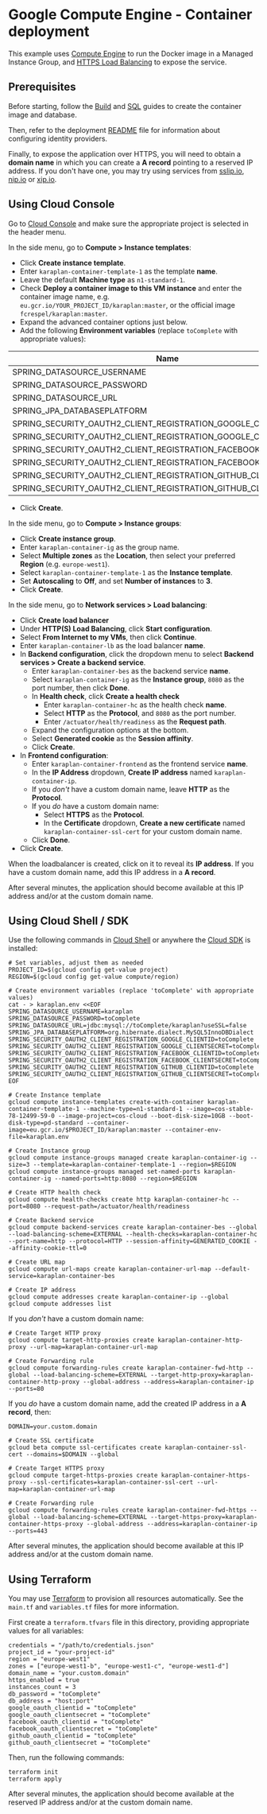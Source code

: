 # Google Compute Engine - Container deployment

This example uses [Compute Engine](https://cloud.google.com/compute/) to run the Docker image in a Managed Instance Group, and [HTTPS Load Balancing](https://cloud.google.com/load-balancing/) to expose the service.

## Prerequisites

Before starting, follow the [Build](../build) and [SQL](../sql) guides to create the container image and database.

Then, refer to the deployment [README](../../README.md) file for information about configuring identity providers.

Finally, to expose the application over HTTPS, you will need to obtain a **domain name** in which you can create a **A record** pointing to a reserved IP address. If you don't have one, you may try using services from [sslip.io](https://sslip.io), [nip.io](https://nip.io) or [xip.io](http://xip.io).

## Using Cloud Console

Go to [Cloud Console](https://console.cloud.google.com) and make sure the appropriate project is selected in the header menu.

In the side menu, go to **Compute > Instance templates**:
* Click **Create instance template**.
* Enter `karaplan-container-template-1` as the template **name**.
* Leave the default **Machine type** as `n1-standard-1`.
* Check **Deploy a container image to this VM instance** and enter the container image name, e.g. `eu.gcr.io/YOUR_PROJECT_ID/karaplan:master`, or the official image `fcrespel/karaplan:master`.
* Expand the advanced container options just below.
* Add the following **Environment variables** (replace `toComplete` with appropriate values):

| Name | Value |
| ---- | ----- |
| SPRING_DATASOURCE_USERNAME | karaplan |
| SPRING_DATASOURCE_PASSWORD | toComplete |
| SPRING_DATASOURCE_URL | jdbc:mysql://toComplete/karaplan?useSSL | false |
| SPRING_JPA_DATABASEPLATFORM | org.hibernate.dialect.MySQL5InnoDBDialect |
| SPRING_SECURITY_OAUTH2_CLIENT_REGISTRATION_GOOGLE_CLIENTID | toComplete |
| SPRING_SECURITY_OAUTH2_CLIENT_REGISTRATION_GOOGLE_CLIENTSECRET | toComplete |
| SPRING_SECURITY_OAUTH2_CLIENT_REGISTRATION_FACEBOOK_CLIENTID | toComplete |
| SPRING_SECURITY_OAUTH2_CLIENT_REGISTRATION_FACEBOOK_CLIENTSECRET | toComplete |
| SPRING_SECURITY_OAUTH2_CLIENT_REGISTRATION_GITHUB_CLIENTID | toComplete |
| SPRING_SECURITY_OAUTH2_CLIENT_REGISTRATION_GITHUB_CLIENTSECRET | toComplete |

* Click **Create**.

In the side menu, go to **Compute > Instance groups**:
* Click **Create instance group**.
* Enter `karaplan-container-ig` as the group name.
* Select **Multiple zones** as the **Location**, then select your preferred **Region** (e.g. `europe-west1`).
* Select `karaplan-container-template-1` as the **Instance template**.
* Set **Autoscaling** to **Off**, and set **Number of instances** to **3**.
* Click **Create**.

In the side menu, go to **Network services > Load balancing**:
* Click **Create load balancer**
* Under **HTTP(S) Load Balancing**, click **Start configuration**.
* Select **From Internet to my VMs**, then click **Continue**.
* Enter `karaplan-container-lb` as the load balancer **name**.
* In **Backend configuration**, click the dropdown menu to select **Backend services > Create a backend service**.
  * Enter `karaplan-container-bes` as the backend service **name**.
  * Select `karaplan-container-ig` as the **Instance group**, `8080` as the port number, then click **Done**.
  * In **Health check**, click **Create a health check** 
    * Enter `karaplan-container-hc` as the health check **name**.
    * Select **HTTP** as the **Protocol**, and `8080` as the port number.
    * Enter `/actuator/health/readiness` as the **Request path**.
  * Expand the configuration options at the bottom.
  * Select **Generated cookie** as the **Session affinity**.
  * Click **Create**.
* In **Frontend configuration**:
  * Enter `karaplan-container-frontend` as the frontend service **name**.
  * In the **IP Address** dropdown, **Create IP address** named `karaplan-container-ip`.
  * If you *don't* have a custom domain name, leave **HTTP** as the **Protocol**.
  * If you *do* have a custom domain name:
    * Select **HTTPS** as the **Protocol**.
    * In the **Certificate** dropdown, **Create a new certificate** named `karaplan-container-ssl-cert` for your custom domain name.
  * Click **Done**.
* Click **Create**.

When the loadbalancer is created, click on it to reveal its **IP address**.
If you have a custom domain name, add this IP address in a **A record**.

After several minutes, the application should become available at this IP address and/or at the custom domain name.

## Using Cloud Shell / SDK

Use the following commands in [Cloud Shell](https://cloud.google.com/shell/) or anywhere the [Cloud SDK](https://cloud.google.com/sdk/) is installed:

    # Set variables, adjust them as needed
    PROJECT_ID=$(gcloud config get-value project)
    REGION=$(gcloud config get-value compute/region)

    # Create environment variables (replace 'toComplete' with appropriate values)
    cat - > karaplan.env <<EOF
    SPRING_DATASOURCE_USERNAME=karaplan
    SPRING_DATASOURCE_PASSWORD=toComplete
    SPRING_DATASOURCE_URL=jdbc:mysql://toComplete/karaplan?useSSL=false
    SPRING_JPA_DATABASEPLATFORM=org.hibernate.dialect.MySQL5InnoDBDialect
    SPRING_SECURITY_OAUTH2_CLIENT_REGISTRATION_GOOGLE_CLIENTID=toComplete
    SPRING_SECURITY_OAUTH2_CLIENT_REGISTRATION_GOOGLE_CLIENTSECRET=toComplete
    SPRING_SECURITY_OAUTH2_CLIENT_REGISTRATION_FACEBOOK_CLIENTID=toComplete
    SPRING_SECURITY_OAUTH2_CLIENT_REGISTRATION_FACEBOOK_CLIENTSECRET=toComplete
    SPRING_SECURITY_OAUTH2_CLIENT_REGISTRATION_GITHUB_CLIENTID=toComplete
    SPRING_SECURITY_OAUTH2_CLIENT_REGISTRATION_GITHUB_CLIENTSECRET=toComplete
    EOF

    # Create Instance template
    gcloud compute instance-templates create-with-container karaplan-container-template-1 --machine-type=n1-standard-1 --image=cos-stable-78-12499-59-0 --image-project=cos-cloud --boot-disk-size=10GB --boot-disk-type=pd-standard --container-image=eu.gcr.io/$PROJECT_ID/karaplan:master --container-env-file=karaplan.env

    # Create Instance group
    gcloud compute instance-groups managed create karaplan-container-ig --size=3 --template=karaplan-container-template-1 --region=$REGION
    gcloud compute instance-groups managed set-named-ports karaplan-container-ig --named-ports=http:8080 --region=$REGION

    # Create HTTP health check
    gcloud compute health-checks create http karaplan-container-hc --port=8080 --request-path=/actuator/health/readiness

    # Create Backend service
    gcloud compute backend-services create karaplan-container-bes --global --load-balancing-scheme=EXTERNAL --health-checks=karaplan-container-hc --port-name=http --protocol=HTTP --session-affinity=GENERATED_COOKIE --affinity-cookie-ttl=0

    # Create URL map
    gcloud compute url-maps create karaplan-container-url-map --default-service=karaplan-container-bes

    # Create IP address
    gcloud compute addresses create karaplan-container-ip --global
    gcloud compute addresses list

If you *don't* have a custom domain name:

    # Create Target HTTP proxy
    gcloud compute target-http-proxies create karaplan-container-http-proxy --url-map=karaplan-container-url-map

    # Create Forwarding rule
    gcloud compute forwarding-rules create karaplan-container-fwd-http --global --load-balancing-scheme=EXTERNAL --target-http-proxy=karaplan-container-http-proxy --global-address --address=karaplan-container-ip --ports=80

If you *do* have a custom domain name, add the created IP address in a **A record**, then:

    DOMAIN=your.custom.domain

    # Create SSL certificate
    gcloud beta compute ssl-certificates create karaplan-container-ssl-cert --domains=$DOMAIN --global

    # Create Target HTTPS proxy
    gcloud compute target-https-proxies create karaplan-container-https-proxy --ssl-certificates=karaplan-container-ssl-cert --url-map=karaplan-container-url-map

    # Create Forwarding rule
    gcloud compute forwarding-rules create karaplan-container-fwd-https --global --load-balancing-scheme=EXTERNAL --target-https-proxy=karaplan-container-https-proxy --global-address --address=karaplan-container-ip --ports=443

After several minutes, the application should become available at this IP address and/or at the custom domain name.

## Using Terraform

You may use [Terraform](https://terraform.io) to provision all resources automatically. See the `main.tf` and `variables.tf` files for more information.

First create a `terraform.tfvars` file in this directory, providing appropriate values for all variables:

    credentials = "/path/to/credentials.json"
    project_id = "your-project-id"
    region = "europe-west1"
    zones = ["europe-west1-b", "europe-west1-c", "europe-west1-d"]
    domain_name = "your.custom.domain"
    https_enabled = true
    instances_count = 3
    db_password = "toComplete"
    db_address = "host:port"
    google_oauth_clientid = "toComplete"
    google_oauth_clientsecret = "toComplete"
    facebook_oauth_clientid = "toComplete"
    facebook_oauth_clientsecret = "toComplete"
    github_oauth_clientid = "toComplete"
    github_oauth_clientsecret = "toComplete"

Then, run the following commands:

    terraform init
    terraform apply

After several minutes, the application should become available at the reserved IP address and/or at the custom domain name.
